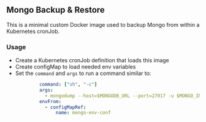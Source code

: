 
## Mongo Backup & Restore

This is a minimal custom Docker image used to backup Mongo from within a Kubernetes cronJob.

### Usage

- Create a Kubernetes cronJob definition that loads this image
- Create configMap to load needed env variables
- Set the `command` and `args` to run a command similar to:

```yaml
            command: ["sh", "-c"]
            args:
              - mongodump --host=$MONGODB_URL --port=27017 -u $MONGO_INITDB_ROOT_USERNAME -p $MONGO_INITDB_ROOT_PASSWORD --readPreference=secondaryPreferred --gzip --archive=/$BACKUP_PATH/$CLUSTER-$(date +%Y-%m-%d).tar.gz
            envFrom:
              - configMapRef:
                  name: mongo-env-conf
```
